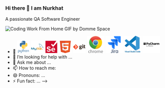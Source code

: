 ### Hi there 👋 I am Nurkhat
A passionate QA Software Engineer 

<img src="https://media4.giphy.com/media/qgQUggAC3Pfv687qPC/giphy.gif?cid=ecf05e475tmguh28a72hupbi2uwok7kyfx2iam3s2qt0ntop&amp;rid=giphy.gif&amp;ct=g" alt="Coding Work From Home GIF by Domme Space" style="width: 600px; height: 275px; left: 0px; top: 0px; opacity: 1;">

- 🌱 <img src="https://raw.githubusercontent.com/devicons/devicon/1119b9f84c0290e0f0b38982099a2bd027a48bf1/icons/python/python-original-wordmark.svg" height="40" width="40"> <img src="https://raw.githubusercontent.com/devicons/devicon/1119b9f84c0290e0f0b38982099a2bd027a48bf1/icons/mysql/mysql-original-wordmark.svg" height="40" width="40"> <img src="https://raw.githubusercontent.com/devicons/devicon/1119b9f84c0290e0f0b38982099a2bd027a48bf1/icons/selenium/selenium-original.svg" height="40" width="40"> <img src="https://raw.githubusercontent.com/devicons/devicon/1119b9f84c0290e0f0b38982099a2bd027a48bf1/icons/html5/html5-original.svg" height="40" width="40"> <img src="https://raw.githubusercontent.com/devicons/devicon/1119b9f84c0290e0f0b38982099a2bd027a48bf1/icons/git/git-original-wordmark.svg" height="40" width="40"> <img src="https://github.com/devicons/devicon/raw/master/icons/chrome/chrome-original-wordmark.svg" title="Chrome" alt="Chrome" width="55" height="55" style="max-width: 100%;"> <img src="https://github.com/devicons/devicon/raw/master/icons/jira/jira-original-wordmark.svg" title="Jira" alt="Jira" width="55" style="max-width: 100%;"> <img src="https://github.com/devicons/devicon/raw/master/icons/vscode/vscode-original-wordmark.svg" title="VSCode" alt="VSCode" width="55" style="max-width: 100%;"> <img src="https://github.com/devicons/devicon/raw/master/icons/pycharm/pycharm-original-wordmark.svg" title="PyCharm" alt="PyCharm" width="55" style="max-width: 100%;">
- 🤔 I’m looking for help with ...
- 💬 Ask me about ...
- 📫 How to reach me: 
- 😄 Pronouns: ...
- ⚡ Fun fact: ...
-->
